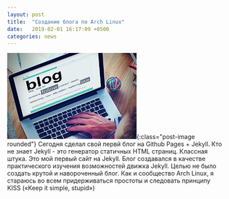 ```yaml
---
layout: post
title:  "Создание блога по Arch Linux"
date:   2019-02-01 16:17:09 +0500
categories: news
---
```

![Создание блога по Arch Linux](img/blog.jpg "Создание блога по Arch Linux"){:class="post-image rounded"}
Сегодня сделал свой первй блог на Github Pages + Jekyll.
Кто не знает Jekyll - это генератор статичных HTML страниц. Классная штука. Это мой первый сайт на Jekyll. 
Блог создавался в качестве практического изучения возможностей движка Jekyll. Целью не было создать крутой и навороченный блог. 
Как и сообщество Arch Linux, я стараюсь во всем придерживаться простоты и следовать принципу KISS («Keep it simple, stupid»)